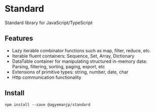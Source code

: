 # Standard
Standard library for JavaScript/TypeScript

## Features
- Lazy iterable combinator functions such as map, filter, reduce, etc.
- Iterable fluent containers: Sequence, Set, Array, Dictionary
- DataTable container for manipulating structured in-memory data: Parsing, filtering, sorting, paging, export, etc
- Extensions of primitive types: string, number, date, char
- Http communication functionality


## Install
`npm install --save @agyemanjp/standard`


